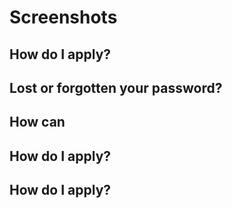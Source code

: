 



# Screenshots

## How do I apply?



## Lost or forgotten your password?



## How can



## How do I apply?



## How do I apply?


